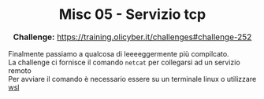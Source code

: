 <h1 style="text-align: center;">Misc 05 - Servizio tcp</h1>

<p style="text-align: center; font-size: 16px;">
  <strong>Challenge:</strong> <a href="https://training.olicyber.it/challenges#challenge-252">https://training.olicyber.it/challenges#challenge-252</a>
</p>

<p style="font-size: 15x;">
  Finalmente passiamo a qualcosa di leeeeggermente più compilcato.<br>
  La challenge ci fornisce il comando <code>netcat</code> per collegarsi ad un servizio remoto<br>
  Per avviare il comando è necessario essere su un terminale linux o utilizzare <a href="https://learn.microsoft.com/it-it/windows/wsl/install">wsl</a>
</p>